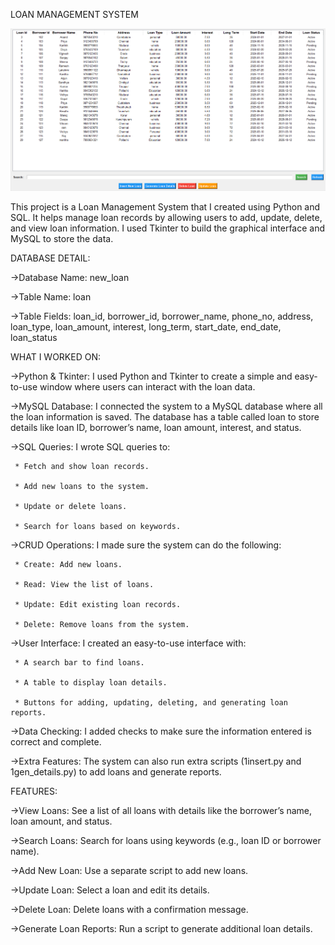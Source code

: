 LOAN MANAGEMENT SYSTEM

![image_alt](https://github.com/sivaharitha-s/loan_management_system/blob/8e6fd14cde902ff9ad79da28863d24768e979ec7/Screenshot%202024-12-30%20173008.png)

This project is a Loan Management System that I created using Python and SQL. It helps manage loan records by allowing users to add, update, delete, and view loan information. I used Tkinter to build the graphical interface and MySQL to store the data.

DATABASE DETAIL:

->Database Name: new_loan

->Table Name: loan

->Table Fields: loan_id, borrower_id, borrower_name, phone_no, address, loan_type, loan_amount, interest, long_term, start_date, end_date, loan_status


WHAT I WORKED ON:


->Python & Tkinter: I used Python and Tkinter to create a simple and easy-to-use window where users can interact with the loan data.


->MySQL Database: I connected the system to a MySQL database where all the loan information is saved. The database has a table called loan to store details like loan ID, borrower’s name, loan amount, interest, and status.


->SQL Queries: I wrote SQL queries to:

     * Fetch and show loan records.
     
     * Add new loans to the system.
     
     * Update or delete loans.
     
     * Search for loans based on keywords.
     
     
->CRUD Operations: I made sure the system can do the following:

     * Create: Add new loans.
     
     * Read: View the list of loans.
     
     * Update: Edit existing loan records.
     
     * Delete: Remove loans from the system.

     
->User Interface: I created an easy-to-use interface with:

     * A search bar to find loans.
     
     * A table to display loan details.
     
     * Buttons for adding, updating, deleting, and generating loan reports.
     
     
->Data Checking: I added checks to make sure the information entered is correct and complete.


->Extra Features: The system can also run extra scripts (1insert.py and 1gen_details.py) to add loans and generate reports.


FEATURES:

->View Loans: See a list of all loans with details like the borrower’s name, loan amount, and status.

->Search Loans: Search for loans using keywords (e.g., loan ID or borrower name).

->Add New Loan: Use a separate script to add new loans.

->Update Loan: Select a loan and edit its details.

->Delete Loan: Delete loans with a confirmation message.

->Generate Loan Reports: Run a script to generate additional loan details.
